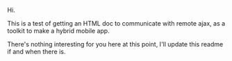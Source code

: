 Hi.

This is a test of getting an HTML doc to communicate with remote ajax, as a toolkit to make a hybrid mobile app.

There's nothing interesting for you here at this point, I'll update this readme if and when there is.
